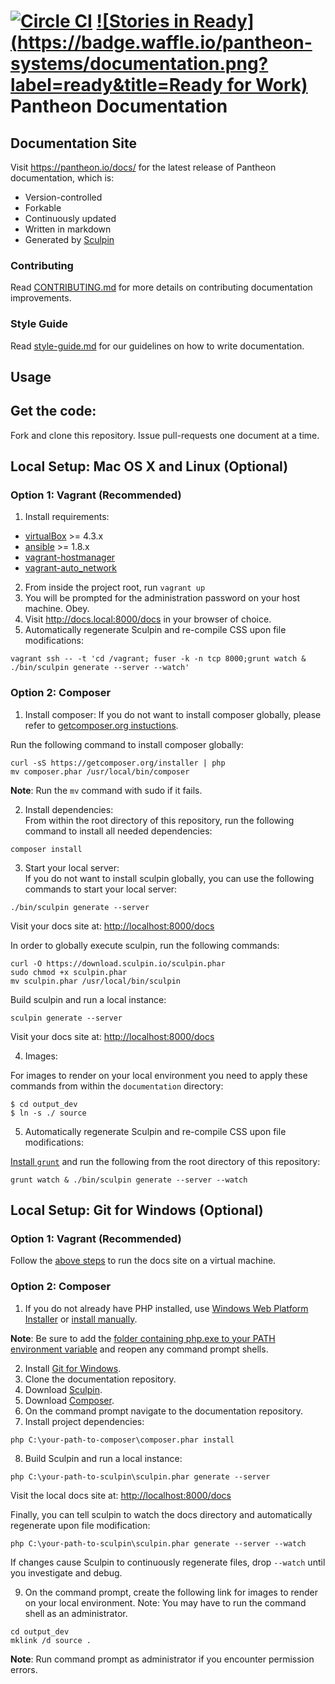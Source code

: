 [![Circle CI](https://circleci.com/gh/pantheon-systems/documentation.svg?style=svg)](https://circleci.com/gh/pantheon-systems/documentation)
[![Stories in Ready](https://badge.waffle.io/pantheon-systems/documentation.png?label=ready&title=Ready for Work)](https://waffle.io/pantheon-systems/documentation)
Pantheon Documentation
======================

Documentation Site
------------------

Visit https://pantheon.io/docs/ for the latest release of Pantheon documentation, which is:

-   Version-controlled
-   Forkable
-   Continuously updated
-   Written in markdown
-   Generated by [Sculpin](https://sculpin.io/)

### Contributing

Read [CONTRIBUTING.md](<CONTRIBUTING.md>) for more details on contributing
documentation improvements.

### Style Guide

Read [style-guide.md](<style-guide.md>) for our guidelines on how to write
documentation.

Usage
-----
## Get the code:
Fork and clone this repository. Issue pull-requests one document at a time.

## Local Setup: Mac OS X and Linux (Optional)

### Option 1: Vagrant (Recommended)
1. Install requirements:
 * [virtualBox](https://www.virtualbox.org/wiki/Downloads) >= 4.3.x
 * [ansible](http://docs.ansible.com/ansible/intro_installation.html#installing-the-control-machine) >= 1.8.x
 * [vagrant-hostmanager](https://github.com/smdahlen/vagrant-hostmanager)
 * [vagrant-auto_network](https://github.com/oscar-stack/vagrant-auto_network)
2. From inside the project root, run `vagrant up`
3. You will be prompted for the administration password on your host machine. Obey.
4. Visit <http://docs.local:8000/docs> in your browser of choice.
5. Automatically regenerate Sculpin and re-compile CSS upon file modifications:

 ```
 vagrant ssh -- -t 'cd /vagrant; fuser -k -n tcp 8000;grunt watch & ./bin/sculpin generate --server --watch'
 ```

### Option 2: Composer
1. Install composer:
 If you do not want to install composer globally, please refer to [getcomposer.org instuctions](https://getcomposer.org/doc/00-intro.md#installation-linux-unix-osx).

 Run the following command to install composer globally:  
  ```
 curl -sS https://getcomposer.org/installer | php
 mv composer.phar /usr/local/bin/composer
 ```
 **Note**: Run the `mv` command with sudo if it fails.

2. Install dependencies:  
 From within the root directory of this repository, run the following command to install all needed dependencies:  
 ```
 composer install
 ```  

3. Start your local server:  
 If you do not want to install sculpin globally, you can use the following commands to start your local server:  
 ```
 ./bin/sculpin generate --server
 ```  
 Visit your docs site at: <http://localhost:8000/docs>  

 In order to globally execute sculpin, run the following commands:  
 ```
 curl -O https://download.sculpin.io/sculpin.phar
 sudo chmod +x sculpin.phar
 mv sculpin.phar /usr/local/bin/sculpin
 ```

 Build sculpin and run a local instance:

 ```
 sculpin generate --server
 ```
 Visit your docs site at: <http://localhost:8000/docs>

4. Images:

  For images to render on your local environment you need to apply these commands from within the `documentation` directory:


   ```
   $ cd output_dev
   $ ln -s ./ source
   ```

5. Automatically regenerate Sculpin and re-compile CSS upon file modifications:

 [Install `grunt`](http://gruntjs.com/getting-started) and run the following from the root directory of this repository:

 ```
 grunt watch & ./bin/sculpin generate --server --watch
 ```

## Local Setup: Git for Windows (Optional)

### Option 1: Vagrant (Recommended)
Follow the [above steps](#option-1-vagrant-recommended) to run the docs site on a virtual machine.

### Option 2: Composer

1. If you do not already have PHP installed, use [Windows Web Platform Installer](https://www.microsoft.com/web/gallery/install.aspx?appid=PHP56) or [install manually](http://php.net/manual/en/install.windows.manual.php).

 **Note**: Be sure to add the [folder containing php.exe to your PATH environment variable](http://php.net/manual/en/faq.installation.php#faq.installation.addtopath) and reopen any command prompt shells.

2. Install [Git for Windows](https://git-for-windows.github.io/).
3. Clone the documentation repository.
4. Download [Sculpin](https://download.sculpin.io/sculpin.phar).
5. Download [Composer](https://getcomposer.org/composer.phar).
6. On the command prompt navigate to the documentation repository.
7. Install project dependencies:

 ```
 php C:\your-path-to-composer\composer.phar install
 ```

8. Build Sculpin and run a local instance:

 ```
 php C:\your-path-to-sculpin\sculpin.phar generate --server
 ```

 Visit the local docs site at: <http://localhost:8000/docs>

 Finally, you can tell sculpin to watch the docs directory and automatically
 regenerate upon file modification:

 ```
 php C:\your-path-to-sculpin\sculpin.phar generate --server --watch
 ```

 If changes cause Sculpin to continuously regenerate files, drop `--watch` until you investigate and debug.

9. On the command prompt, create the following link for images to render on your local environment. Note: You may have to run the command shell as an administrator.

 ```
 cd output_dev
 mklink /d source .
 ```

 **Note**: Run command prompt as administrator if you encounter permission errors.
